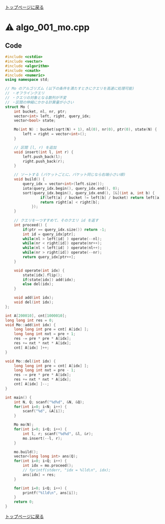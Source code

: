 <!-- Mathjax Support -->
<script type="text/javascript" async
  src="https://cdn.mathjax.org/mathjax/latest/MathJax.js?config=TeX-MML-AM_CHTML">
</script>
<script type="text/javascript" src="https://cdnjs.cloudflare.com/ajax/libs/jquery/3.4.1/jquery.min.js"></script>
<link rel="stylesheet" href="../css/copy-button.css" />
<script type="text/javascript" src="../js/balloons.js"></script>
<script type="text/javascript" src="../js/copy-button.js"></script>



[トップページに戻る](../index.html)

# :warning: algo\_001\_mo.cpp

## Code

```cpp
#include <cstdio>
#include <vector>
#include <algorithm>
#include <cmath>
#include <numeric>
using namespace std;

// Mo のアルゴリズム (以下の条件を満たすときにクエリを高速に処理可能)
// ・オフラインクエリ
// ・クエリの対象となる数列が不変
// ・区間の伸縮にかかる計算量が小さい
struct Mo {
    int bucket, nl, nr, ptr;
    vector<int> left, right, query_idx;
    vector<bool> state;

    Mo(int N) : bucket(sqrt(N) + 1), nl(0), nr(0), ptr(0), state(N) {
        left = right = vector<int>();
    }

    // 区間 [l, r) を追加
    void insert(int l, int r) {
        left.push_back(l);
        right.push_back(r);
    }

    // ソートする (バケットごとに、バケット同じなら右端小さい順)
    void build() {
        query_idx = vector<int>(left.size());
        iota(query_idx.begin(), query_idx.end(), 0);
        sort(query_idx.begin(), query_idx.end(), [&](int a, int b) {
                if(left[a] / bucket != left[b] / bucket) return left[a] < left[b];
                return right[a] < right[b];
            });
    }
    
    // クエリを一つすすめて、そのクエリ id を返す
    int proceed() {
        if(ptr == query_idx.size()) return -1;
        int id = query_idx[ptr];
        while(nl > left[id] ) operate(--nl);
        while(nr < right[id]) operate(nr++);
        while(nl < left[id] ) operate(nl++);
        while(nr > right[id]) operate(--nr);
        return query_idx[ptr++];
    }

    void operate(int idx) {
        state[idx].flip();
        if(state[idx]) add(idx);
        else del(idx);
    }

    void add(int idx);
    void del(int idx);
};

int A[200010], cnt[1000010];
long long int res = 0;
void Mo::add(int idx) {
    long long int pre = cnt[ A[idx] ];
    long long int nxt = pre + 1;
    res -= pre * pre * A[idx];
    res += nxt * nxt * A[idx];
    cnt[ A[idx] ]++;
}

void Mo::del(int idx) {
    long long int pre = cnt[ A[idx] ];
    long long int nxt = pre - 1;
    res -= pre * pre * A[idx];
    res += nxt * nxt * A[idx];
    cnt[ A[idx] ]--;
}

int main() {
    int N, Q; scanf("%d%d", &N, &Q);
    for(int i=0; i<N; i++) {
        scanf("%d", &A[i]);
    }

    Mo mo(N);
    for(int i=0; i<Q; i++) {
        int l, r; scanf("%d%d", &l, &r);
        mo.insert(--l, r);
    }

    mo.build();
    vector<long long int> ans(Q);
    for(int i=0; i<Q; i++) {
        int idx = mo.proceed();
        // fprintf(stderr, "idx = %lld\n", idx);
        ans[idx] = res;
    }

    for(int i=0; i<Q; i++) {
        printf("%lld\n", ans[i]);
    }
    return 0;
}

```

[トップページに戻る](../index.html)
